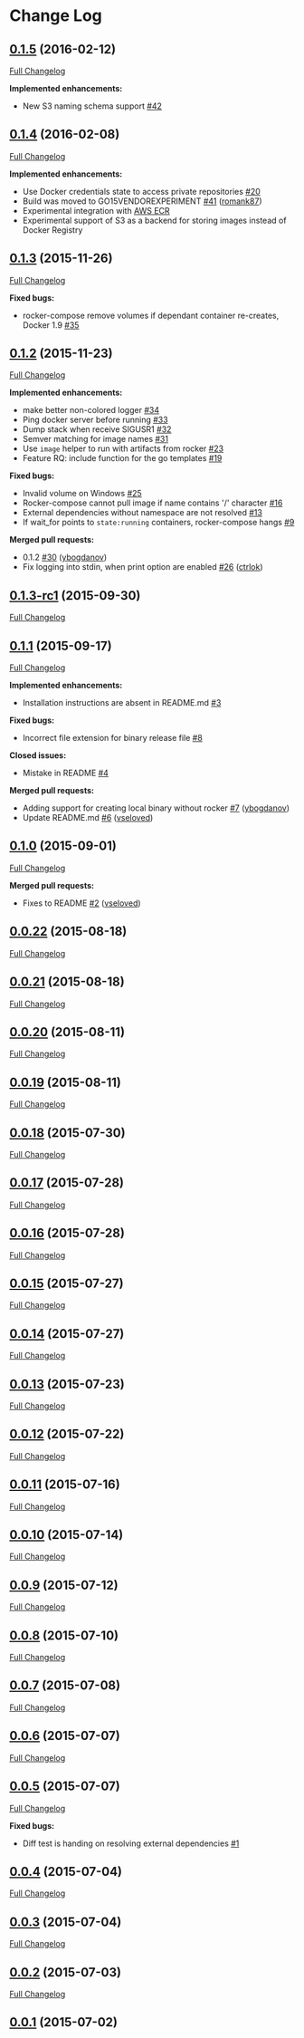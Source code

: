 # Change Log

## [0.1.5](https://github.com/grammarly/rocker-compose/tree/0.1.5) (2016-02-12)

[Full Changelog](https://github.com/grammarly/rocker-compose/compare/0.1.4...0.1.5)

**Implemented enhancements:**

- New S3 naming schema support [\#42](https://github.com/grammarly/rocker-compose/pull/42)

## [0.1.4](https://github.com/grammarly/rocker-compose/tree/HEAD) (2016-02-08)

[Full Changelog](https://github.com/grammarly/rocker-compose/compare/0.1.3...0.1.4)

**Implemented enhancements:**

- Use Docker credentials state to access private repositories [\#20](https://github.com/grammarly/rocker-compose/issues/20)
- Build was moved to GO15VENDOREXPERIMENT [\#41](https://github.com/grammarly/rocker-compose/pull/41) ([romank87](https://github.com/romank87))
- Experimental integration with [AWS ECR](https://aws.amazon.com/ecr/)
- Experimental support of S3 as a backend for storing images instead of Docker Registry


## [0.1.3](https://github.com/grammarly/rocker-compose/tree/0.1.3) (2015-11-26)
[Full Changelog](https://github.com/grammarly/rocker-compose/compare/0.1.2...0.1.3)

**Fixed bugs:**

- rocker-compose remove volumes if dependant container re-creates, Docker 1.9 [\#35](https://github.com/grammarly/rocker-compose/issues/35)

## [0.1.2](https://github.com/grammarly/rocker-compose/tree/0.1.2) (2015-11-23)
[Full Changelog](https://github.com/grammarly/rocker-compose/compare/0.1.3-rc1...0.1.2)

**Implemented enhancements:**

- make better non-colored logger [\#34](https://github.com/grammarly/rocker-compose/issues/34)
- Ping docker server before running [\#33](https://github.com/grammarly/rocker-compose/issues/33)
- Dump stack when receive SIGUSR1 [\#32](https://github.com/grammarly/rocker-compose/issues/32)
- Semver matching for image names [\#31](https://github.com/grammarly/rocker-compose/issues/31)
- Use `image` helper to run with artifacts from rocker [\#23](https://github.com/grammarly/rocker-compose/issues/23)
- Feature RQ: include function for the go templates [\#19](https://github.com/grammarly/rocker-compose/issues/19)

**Fixed bugs:**

- Invalid volume on Windows [\#25](https://github.com/grammarly/rocker-compose/issues/25)
- Rocker-compose cannot pull image if name contains '/' character [\#16](https://github.com/grammarly/rocker-compose/issues/16)
- External dependencies without namespace are not resolved [\#13](https://github.com/grammarly/rocker-compose/issues/13)
- If wait\_for points to `state:running` containers, rocker-compose hangs [\#9](https://github.com/grammarly/rocker-compose/issues/9)

**Merged pull requests:**

- 0.1.2 [\#30](https://github.com/grammarly/rocker-compose/pull/30) ([ybogdanov](https://github.com/ybogdanov))
- Fix logging into stdin, when print option are enabled [\#26](https://github.com/grammarly/rocker-compose/pull/26) ([ctrlok](https://github.com/ctrlok))

## [0.1.3-rc1](https://github.com/grammarly/rocker-compose/tree/0.1.3-rc1) (2015-09-30)
[Full Changelog](https://github.com/grammarly/rocker-compose/compare/0.1.1...0.1.3-rc1)

## [0.1.1](https://github.com/grammarly/rocker-compose/tree/0.1.1) (2015-09-17)
[Full Changelog](https://github.com/grammarly/rocker-compose/compare/0.1.0...0.1.1)

**Implemented enhancements:**

- Installation instructions are absent in README.md  [\#3](https://github.com/grammarly/rocker-compose/issues/3)

**Fixed bugs:**

- Incorrect file extension for binary release file [\#8](https://github.com/grammarly/rocker-compose/issues/8)

**Closed issues:**

- Mistake in README [\#4](https://github.com/grammarly/rocker-compose/issues/4)

**Merged pull requests:**

- Adding support for creating local binary without rocker [\#7](https://github.com/grammarly/rocker-compose/pull/7) ([ybogdanov](https://github.com/ybogdanov))
- Update README.md [\#6](https://github.com/grammarly/rocker-compose/pull/6) ([vseloved](https://github.com/vseloved))

## [0.1.0](https://github.com/grammarly/rocker-compose/tree/0.1.0) (2015-09-01)
[Full Changelog](https://github.com/grammarly/rocker-compose/compare/0.0.22...0.1.0)

**Merged pull requests:**

- Fixes to README [\#2](https://github.com/grammarly/rocker-compose/pull/2) ([vseloved](https://github.com/vseloved))

## [0.0.22](https://github.com/grammarly/rocker-compose/tree/0.0.22) (2015-08-18)
[Full Changelog](https://github.com/grammarly/rocker-compose/compare/0.0.21...0.0.22)

## [0.0.21](https://github.com/grammarly/rocker-compose/tree/0.0.21) (2015-08-18)
[Full Changelog](https://github.com/grammarly/rocker-compose/compare/0.0.20...0.0.21)

## [0.0.20](https://github.com/grammarly/rocker-compose/tree/0.0.20) (2015-08-11)
[Full Changelog](https://github.com/grammarly/rocker-compose/compare/0.0.19...0.0.20)

## [0.0.19](https://github.com/grammarly/rocker-compose/tree/0.0.19) (2015-08-11)
[Full Changelog](https://github.com/grammarly/rocker-compose/compare/0.0.18...0.0.19)

## [0.0.18](https://github.com/grammarly/rocker-compose/tree/0.0.18) (2015-07-30)
[Full Changelog](https://github.com/grammarly/rocker-compose/compare/0.0.17...0.0.18)

## [0.0.17](https://github.com/grammarly/rocker-compose/tree/0.0.17) (2015-07-28)
[Full Changelog](https://github.com/grammarly/rocker-compose/compare/0.0.16...0.0.17)

## [0.0.16](https://github.com/grammarly/rocker-compose/tree/0.0.16) (2015-07-28)
[Full Changelog](https://github.com/grammarly/rocker-compose/compare/0.0.15...0.0.16)

## [0.0.15](https://github.com/grammarly/rocker-compose/tree/0.0.15) (2015-07-27)
[Full Changelog](https://github.com/grammarly/rocker-compose/compare/0.0.14...0.0.15)

## [0.0.14](https://github.com/grammarly/rocker-compose/tree/0.0.14) (2015-07-27)
[Full Changelog](https://github.com/grammarly/rocker-compose/compare/0.0.13...0.0.14)

## [0.0.13](https://github.com/grammarly/rocker-compose/tree/0.0.13) (2015-07-23)
[Full Changelog](https://github.com/grammarly/rocker-compose/compare/0.0.12...0.0.13)

## [0.0.12](https://github.com/grammarly/rocker-compose/tree/0.0.12) (2015-07-22)
[Full Changelog](https://github.com/grammarly/rocker-compose/compare/0.0.11...0.0.12)

## [0.0.11](https://github.com/grammarly/rocker-compose/tree/0.0.11) (2015-07-16)
[Full Changelog](https://github.com/grammarly/rocker-compose/compare/0.0.10...0.0.11)

## [0.0.10](https://github.com/grammarly/rocker-compose/tree/0.0.10) (2015-07-14)
[Full Changelog](https://github.com/grammarly/rocker-compose/compare/0.0.9...0.0.10)

## [0.0.9](https://github.com/grammarly/rocker-compose/tree/0.0.9) (2015-07-12)
[Full Changelog](https://github.com/grammarly/rocker-compose/compare/0.0.8...0.0.9)

## [0.0.8](https://github.com/grammarly/rocker-compose/tree/0.0.8) (2015-07-10)
[Full Changelog](https://github.com/grammarly/rocker-compose/compare/0.0.7...0.0.8)

## [0.0.7](https://github.com/grammarly/rocker-compose/tree/0.0.7) (2015-07-08)
[Full Changelog](https://github.com/grammarly/rocker-compose/compare/0.0.6...0.0.7)

## [0.0.6](https://github.com/grammarly/rocker-compose/tree/0.0.6) (2015-07-07)
[Full Changelog](https://github.com/grammarly/rocker-compose/compare/0.0.5...0.0.6)

## [0.0.5](https://github.com/grammarly/rocker-compose/tree/0.0.5) (2015-07-07)
[Full Changelog](https://github.com/grammarly/rocker-compose/compare/0.0.4...0.0.5)

**Fixed bugs:**

- Diff test is handing on resolving external dependencies [\#1](https://github.com/grammarly/rocker-compose/issues/1)

## [0.0.4](https://github.com/grammarly/rocker-compose/tree/0.0.4) (2015-07-04)
[Full Changelog](https://github.com/grammarly/rocker-compose/compare/0.0.3...0.0.4)

## [0.0.3](https://github.com/grammarly/rocker-compose/tree/0.0.3) (2015-07-04)
[Full Changelog](https://github.com/grammarly/rocker-compose/compare/0.0.2...0.0.3)

## [0.0.2](https://github.com/grammarly/rocker-compose/tree/0.0.2) (2015-07-03)
[Full Changelog](https://github.com/grammarly/rocker-compose/compare/0.0.1...0.0.2)

## [0.0.1](https://github.com/grammarly/rocker-compose/tree/0.0.1) (2015-07-02)
